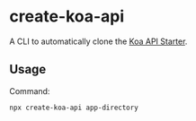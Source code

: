 # create-koa-api

A CLI to automatically clone the [Koa API Starter](https://github.com/vaso991/koa-api-ts-starter).

## Usage

Command:

```sh
npx create-koa-api app-directory
```